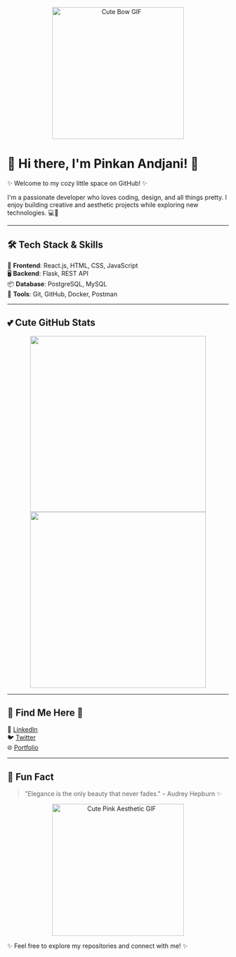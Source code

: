 <p align="center">
  <img src="https://i.pinimg.com/originals/4b/92/d4/4b92d4d1e60f5c37664a76e942a4d7bd.gif" width="300" alt="Cute Bow GIF">
</p>

# 🌸 Hi there, I'm Pinkan Andjani! 🎀

✨ Welcome to my cozy little space on GitHub! ✨

I'm a passionate developer who loves coding, design, and all things pretty. I enjoy building creative and aesthetic projects while exploring new technologies. 💻💖

---

## 🛠 Tech Stack & Skills
🎨 **Frontend**: React.js, HTML, CSS, JavaScript  
🖥 **Backend**: Flask, REST API  
📦 **Database**: PostgreSQL, MySQL  
🔧 **Tools**: Git, GitHub, Docker, Postman  

---

## 💕 Cute GitHub Stats
<p align="center">
  <img src="https://github-readme-stats.vercel.app/api?username=yourusername&show_icons=true&theme=tokyonight" width="400">
  <img src="https://github-readme-streak-stats.herokuapp.com/?user=yourusername&theme=tokyonight" width="400">
</p>

---

## 🎀 Find Me Here 💌
💼 [LinkedIn](https://www.linkedin.com/in/yourname/)  
🐦 [Twitter](https://twitter.com/yourhandle)  
🌐 [Portfolio](https://yourwebsite.com)  

---

## 🍒 Fun Fact
> "Elegance is the only beauty that never fades." – Audrey Hepburn ✨

<p align="center">
  <img src="https://i.pinimg.com/originals/f7/66/46/f76646b9e8941a4e0b82a593d0e5e52e.gif" width="300" alt="Cute Pink Aesthetic GIF">
</p>

✨ Feel free to explore my repositories and connect with me! ✨
